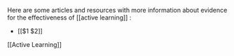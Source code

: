 Here are some articles and resources with more information about
evidence for the effectiveness of [[active learning]] :

  - [[$1 $2]]

[[Active Learning]]